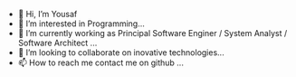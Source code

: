 - 👋 Hi, I’m Yousaf
- 👀 I’m interested in Programming...
- 🌱 I’m currently working as Principal Software Enginer / System Analyst / Software Architect ...
- 💞️ I’m looking to collaborate on inovative technologies...
- 📫 How to reach me contact me on github ...

<!---
yousaf2k/yousaf2k is a ✨ special ✨ repository because its `README.md` (this file) appears on your GitHub profile.
You can click the Preview link to take a look at your changes.
--->
